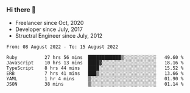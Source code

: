 ### Hi there 👋

- Freelancer since Oct, 2020
- Developer since July, 2017
- Structral Engineer since July, 2012

<!--START_SECTION:waka-->

```text
From: 08 August 2022 - To: 15 August 2022

Ruby          27 hrs 56 mins  ████████████▒░░░░░░░░░░░░   49.60 %
JavaScript    10 hrs 13 mins  ████▓░░░░░░░░░░░░░░░░░░░░   18.16 %
TypeScript    8 hrs 44 mins   ████░░░░░░░░░░░░░░░░░░░░░   15.52 %
ERB           7 hrs 41 mins   ███▒░░░░░░░░░░░░░░░░░░░░░   13.66 %
YAML          1 hr 4 mins     ▒░░░░░░░░░░░░░░░░░░░░░░░░   01.90 %
JSON          38 mins         ▒░░░░░░░░░░░░░░░░░░░░░░░░   01.14 %
```

<!--END_SECTION:waka-->
